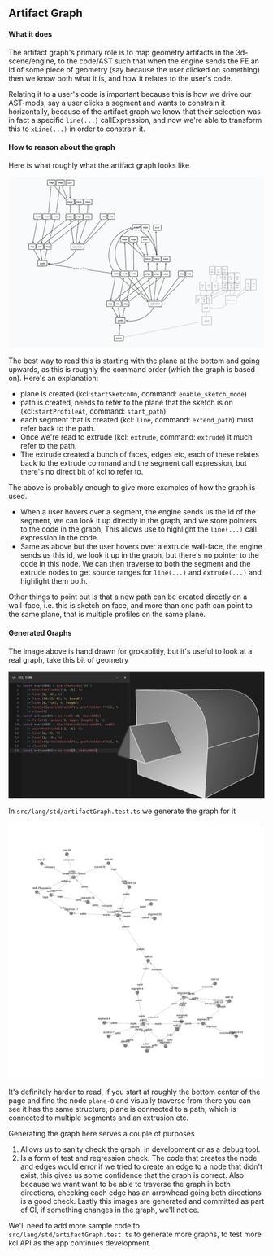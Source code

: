 ## Artifact Graph

#### What it does

The artifact graph's primary role is to map geometry artifacts in the 3d-scene/engine, to the code/AST such that when the engine sends the FE an id of some piece of geometry (say because the user clicked on something) then we know both what it is, and how it relates to the user's code.

Relating it to a user's code is important because this is how we drive our AST-mods, say a user clicks a segment and wants to constrain it horizontally, because of the artifact graph we know that their selection was in fact a specific `line(...)` callExpression, and now we're able to transform this to `xLine(...)` in order to constrain it.

#### How to reason about the graph

Here is what roughly what the artifact graph looks like

![image of the artifact map](artifactMapGraphs/grokable-graph.png)

The best way to read this is starting with the plane at the bottom and going upwards, as this is roughly the command order (which the graph is based on).
Here's an explanation:

- plane is created (kcl:`startSketchOn`, command: `enable_sketch_mode`)
- path is created, needs to refer to the plane that the sketch is on (kcl:`startProfileAt`, command: `start_path`)
- each segment that is created (kcl: `line`, command: `extend_path`) must refer back to the path.
- Once we're read to extrude (kcl: `extrude`, command: `extrude`) it much refer to the path.
- The extrude created a bunch of faces, edges etc, each of these relates back to the extrude command and the segment call expression, but there's no direct bit of kcl to refer to.

The above is probably enough to give more examples of how the graph is used.

- When a user hovers over a segment, the engine sends us the id of the segment, we can look it up directly in the graph, and we store pointers to the code in the graph, This allows use to highlight the `line(...)` call expression in the code.
- Same as above but the user hovers over a extrude wall-face, the engine sends us this id, we look it up in the graph, but there's no pointer to the code in this node. We can then traverse to both the segment and the extrude nodes to get source ranges for `line(...)` and `extrude(...)` and highlight them both.

Other things to point out is that a new path can be created directly on a wall-face, i.e. this is sketch on face, and more than one path can point to the same plane, that is multiple profiles on the same plane.

#### Generated Graphs

The image above is hand drawn for grokablitiy, but it's useful to look at a real graph, take this bit of geometry

![demo geometry](artifactMapGraphs/demoGeometry.png)

In `src/lang/std/artifactGraph.test.ts` we generate the graph for it

![demo geometry](artifactMapGraphs/exampleCode1.png)

It's definitely harder to read, if you start at roughly the bottom center of the page and find the node `plane-0` and visually traverse from there you can see it has the same structure, plane is connected to a path, which is connected to multiple segments and an extrusion etc.

Generating the graph here serves a couple of purposes

1. Allows us to sanity check the graph, in development or as a debug tool.
2. Is a form of test and regression check. The code that creates the node and edges would error if we tried to create an edge to a node that didn't exist, this gives us some confidence that the graph is correct. Also because we want want to be able to traverse the graph in both directions, checking each edge has an arrowhead going both directions is a good check. Lastly this images are generated and committed as part of CI, if something changes in the graph, we'll notice.

We'll need to add more sample code to `src/lang/std/artifactGraph.test.ts` to generate more graphs, to test more kcl API as the app continues development.
